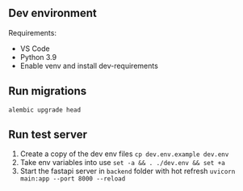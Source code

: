 ## Dev environment

Requirements:
* VS Code
* Python 3.9
* Enable venv and install dev-requirements

## Run migrations

`alembic upgrade head`

## Run test server

1. Create a copy of the dev env files `cp dev.env.example dev.env`
2. Take env variables into use `set -a && . ./dev.env && set +a`
3. Start the fastapi server in  `backend` folder with hot refresh `uvicorn main:app --port 8000 --reload`